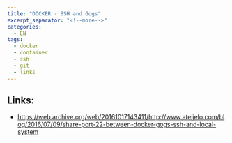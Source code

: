 ```yaml
---
title: "DOCKER - SSH and Gogs"
excerpt_separator: "<!--more-->"
categories:
  - EN
tags:
  - docker
  - container
  - ssh
  - git
  - links
---
```




## Links:

* https://web.archive.org/web/20161017143411/http://www.ateijelo.com/blog/2016/07/09/share-port-22-between-docker-gogs-ssh-and-local-system



